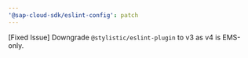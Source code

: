 ```yaml
---
'@sap-cloud-sdk/eslint-config': patch
---
```


[Fixed Issue] Downgrade `@stylistic/eslint-plugin` to v3 as v4 is EMS-only.
